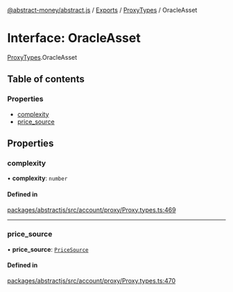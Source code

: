 [@abstract-money/abstract.js](../README.md) / [Exports](../modules.md) / [ProxyTypes](../modules/ProxyTypes.md) / OracleAsset

# Interface: OracleAsset

[ProxyTypes](../modules/ProxyTypes.md).OracleAsset

## Table of contents

### Properties

- [complexity](ProxyTypes.OracleAsset.md#complexity)
- [price\_source](ProxyTypes.OracleAsset.md#price_source)

## Properties

### complexity

• **complexity**: `number`

#### Defined in

[packages/abstractjs/src/account/proxy/Proxy.types.ts:469](https://github.com/Abstract-OS/abstract.js/blob/c46b309/packages/abstractjs/src/account/proxy/Proxy.types.ts#L469)

___

### price\_source

• **price\_source**: [`PriceSource`](../modules/ProxyTypes.md#pricesource)

#### Defined in

[packages/abstractjs/src/account/proxy/Proxy.types.ts:470](https://github.com/Abstract-OS/abstract.js/blob/c46b309/packages/abstractjs/src/account/proxy/Proxy.types.ts#L470)
